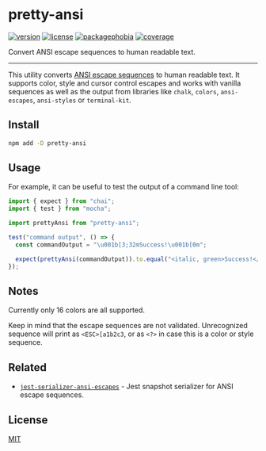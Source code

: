 # pretty-ansi

[![version][version-badge]][version-url]
[![license][license-badge]][license-url]
[![packagephobia][packagephobia-badge]][packagephobia-url]
[![coverage][coverage-badge]][coverage-url]

Convert ANSI escape sequences to human readable text.

---

This utility converts [ANSI escape sequences](https://en.wikipedia.org/wiki/ANSI_escape_code) to human readable text. It supports color, style and cursor control escapes and works with vanilla sequences as well as the output from libraries like `chalk`, `colors`, `ansi-escapes`, `ansi-styles` or `terminal-kit`.

## Install

```bash
npm add -D pretty-ansi
```

## Usage

For example, it can be useful to test the output of a command line tool:

```js
import { expect } from "chai";
import { test } from "mocha";

import prettyAnsi from "pretty-ansi";

test("command output", () => {
  const commandOutput = "\u001b[3;32mSuccess!\u001b[0m";

  expect(prettyAnsi(commandOutput)).to.equal("<italic, green>Success!</>");
});
```

## Notes

Currently only 16 colors are all supported.

Keep in mind that the escape sequences are not validated. Unrecognized sequence will print as `<ESC>[a1b2c3`, or as `<?>` in case this is a color or style sequence.

## Related

- [`jest-serializer-ansi-escapes`](https://github.com/mrazauskas/jest-serializer-ansi-escapes) - Jest snapshot serializer for ANSI escape sequences.

## License

[MIT][license-url]

[version-badge]: https://badgen.net/npm/v/pretty-ansi
[version-url]: https://npmjs.com/package/pretty-ansi
[license-badge]: https://badgen.net/github/license/mrazauskas/pretty-ansi
[license-url]: https://github.com/mrazauskas/pretty-ansi/blob/main/LICENSE.md
[packagephobia-badge]: https://badgen.net/packagephobia/install/pretty-ansi
[packagephobia-url]: https://packagephobia.com/result?p=pretty-ansi
[coverage-badge]: https://badgen.net/codacy/coverage/3a26cda9352643b589953c686f921c40
[coverage-url]: https://app.codacy.com/gh/mrazauskas/pretty-ansi/coverage/dashboard
